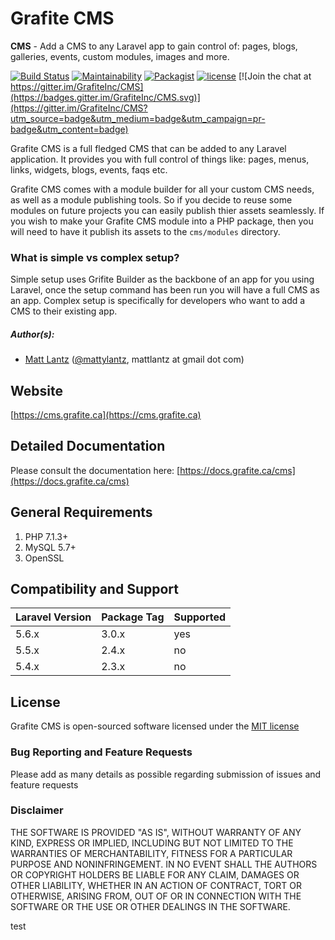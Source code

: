 # Grafite CMS

**CMS** - Add a CMS to any Laravel app to gain control of: pages, blogs, galleries, events, custom modules, images and more.

[![Build Status](https://travis-ci.org/GrafiteInc/CMS.svg?branch=master)](https://travis-ci.org/GrafiteInc/CMS)
[![Maintainability](https://api.codeclimate.com/v1/badges/f28b73ebf600f2db7f48/maintainability)](https://codeclimate.com/github/GrafiteInc/CMS/maintainability)
[![Packagist](https://img.shields.io/packagist/dt/grafite/cms.svg?maxAge=2592000)](https://packagist.org/packages/grafite/cms)
[![license](https://img.shields.io/github/license/mashape/apistatus.svg?maxAge=2592000)](https://packagist.org/packages/grafite/cms)
[![Join the chat at https://gitter.im/GrafiteInc/CMS](https://badges.gitter.im/GrafiteInc/CMS.svg)](https://gitter.im/GrafiteInc/CMS?utm_source=badge&utm_medium=badge&utm_campaign=pr-badge&utm_content=badge)

Grafite CMS is a full fledged CMS that can be added to any Laravel application. It provides you with full control of things like: pages, menus, links, widgets, blogs, events, faqs etc.

Grafite CMS comes with a module builder for all your custom CMS needs, as well as a module publishing tools. So if you decide to reuse some modules on future projects you can easily publish thier assets seamlessly. If you wish to make your Grafite CMS module into a PHP package, then you will need to have it publish its assets to the `cms/modules` directory.

### What is simple vs complex setup?
Simple setup uses Grifite Builder as the backbone of an app for you using Laravel, once the setup command has been run you will have a full CMS as an app. Complex setup is specifically for developers who want to add a CMS to their existing app.

##### Author(s):
* [Matt Lantz](https://github.com/mlantz) ([@mattylantz](http://twitter.com/mattylantz), mattlantz at gmail dot com)

## Website
[https://cms.grafite.ca](https://cms.grafite.ca)

## Detailed Documentation
Please consult the documentation here: [https://docs.grafite.ca/cms](https://docs.grafite.ca/cms)

## General Requirements
1. PHP 7.1.3+
1. MySQL 5.7+
2. OpenSSL

## Compatibility and Support
| Laravel Version | Package Tag | Supported |
|-----------------|-------------|-----------|
| 5.6.x | 3.0.x | yes |
| 5.5.x | 2.4.x | no |
| 5.4.x | 2.3.x | no |

## License
Grafite CMS is open-sourced software licensed under the [MIT license](http://opensource.org/licenses/MIT)

### Bug Reporting and Feature Requests
Please add as many details as possible regarding submission of issues and feature requests

### Disclaimer
THE SOFTWARE IS PROVIDED "AS IS", WITHOUT WARRANTY OF ANY KIND, EXPRESS OR IMPLIED, INCLUDING BUT NOT LIMITED TO THE WARRANTIES OF MERCHANTABILITY, FITNESS FOR A PARTICULAR PURPOSE AND NONINFRINGEMENT. IN NO EVENT SHALL THE AUTHORS OR COPYRIGHT HOLDERS BE LIABLE FOR ANY CLAIM, DAMAGES OR OTHER LIABILITY, WHETHER IN AN ACTION OF CONTRACT, TORT OR OTHERWISE, ARISING FROM, OUT OF OR IN CONNECTION WITH THE SOFTWARE OR THE USE OR OTHER DEALINGS IN THE SOFTWARE.

test
